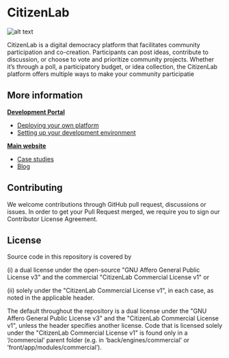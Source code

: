 # CitizenLab

![alt text](https://github.com/CitizenLabDotCo/citizenlab/blob/master/citizenlab_logo.jpg?raw=true)

CitizenLab is a digital democracy platform that facilitates community participation and co-creation. Participants can post ideas, contribute to discussion, or choose to vote and prioritize community projects. Whether it’s through a poll, a participatory budget, or idea collection, the CitizenLab platform offers multiple ways to make your community participatie

## More information

**[Development Portal](https://developers.citizenlab.co)**

- [Deploying your own platform](https://developers.citizenlab.co/start-deployment)
- [Setting up your development environment](https://developers.citizenlab.co/start-dev-environment)

**[Main website](https://www.citizenlab.co)**

- [Case studies](https://www.citizenlab.co/case-studies)
- [Blog](https://www.citizenlab.co/blog/)

## Contributing

We welcome contributions through GitHub pull request, discussions or issues. In order to get your Pull Request merged, we require you to sign our Contributor License Agreement.

## License

Source code in this repository is covered by

(i) a dual license under the open-source "GNU Affero General Public License v3" and the commercial "CitizenLab Commercial License v1" or

(ii) solely under the "CitizenLab Commercial License v1", in each case, as noted in the applicable header.

The default throughout the repository is a dual license under the "GNU Affero General Public License v3" and the "CitizenLab Commercial License v1", unless the header specifies another license. Code that is licensed solely under the "CitizenLab Commercial License v1" is found only in a ‘/commercial’ parent folder (e.g. in ‘back/engines/commercial’ or ’front/app/modules/commercial’).
